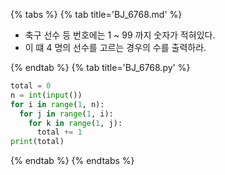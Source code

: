 {% tabs %}
{% tab title='BJ_6768.md' %}

* 축구 선수 등 번호에는 1 ~ 99 까지 숫자가 적혀있다.
* 이 떄 4 명의 선수를 고르는 경우의 수를 출력하라.

{% endtab %}
{% tab title='BJ_6768.py' %}

```py
total = 0
n = int(input())
for i in range(1, n):
  for j in range(1, i):
    for k in range(1, j):
      total += 1
print(total)
```

{% endtab %}
{% endtabs %}